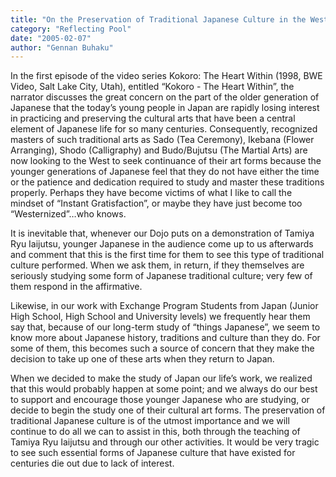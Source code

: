 ```yaml
---
title: "On the Preservation of Traditional Japanese Culture in the West"
category: "Reflecting Pool"
date: "2005-02-07"
author: "Gennan Buhaku"
---
```


In the first episode of the video series Kokoro: The Heart Within (1998, BWE Video, Salt Lake City, Utah), entitled “Kokoro - The Heart Within”, the narrator discusses the great concern on the part of the older generation of Japanese that the today’s young people in Japan are rapidly losing interest in practicing and preserving the cultural arts that have been a central element of Japanese life for so many centuries. Consequently, recognized masters of such traditional arts as Sado (Tea Ceremony), Ikebana (Flower Arranging), Shodo (Calligraphy) and Budo/Bujutsu (The Martial Arts) are now looking to the West to seek continuance of their art forms because the younger generations of Japanese feel that they do not have either the time or the patience and dedication required to study and master these traditions properly. Perhaps they have become victims of what I like to call the mindset of “Instant Gratisfaction”, or maybe they have just become too “Westernized”…who knows.

It is inevitable that, whenever our Dojo puts on a demonstration of Tamiya Ryu Iaijutsu, younger Japanese in the audience come up to us afterwards and comment that this is the first time for them to see this type of traditional culture performed. When we ask them, in return, if they themselves are seriously studying some form of Japanese traditional culture; very few of them respond in the affirmative.

Likewise, in our work with Exchange Program Students from Japan (Junior High School, High School and University levels) we frequently hear them say that, because of our long-term study of “things Japanese”, we seem to know more about Japanese history, traditions and culture than they do. For some of them, this becomes such a source of concern that they make the decision to take up one of these arts when they return to Japan.

When we decided to make the study of Japan our life’s work, we realized that this would probably happen at some point; and we always do our best to support and encourage those younger Japanese who are studying, or decide to begin the study one of their cultural art forms. The preservation of traditional Japanese culture is of the utmost importance and we will continue to do all we can to assist in this, both through the teaching of Tamiya Ryu Iaijutsu and through our other activities. It would be very tragic to see such essential forms of Japanese culture that have existed for centuries die out due to lack of interest.
